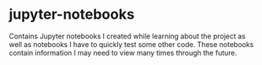 # jupyter-notebooks

Contains Jupyter notebooks I created while learning about the project as well as notebooks I have to quickly test some other code.
These notebooks contain information I may need to view many times through the future.
